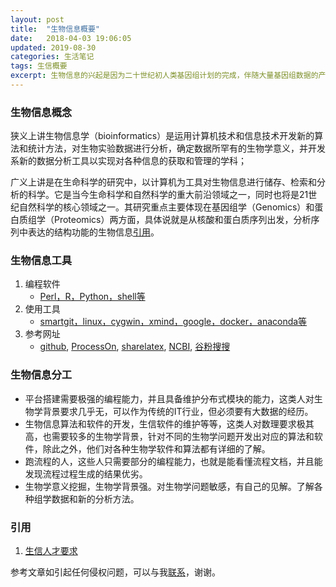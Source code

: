 ```yaml
---
layout: post
title:  "生物信息概要"
date:   2018-04-03 19:06:05
updated: 2019-08-30
categories: 生活笔记
tags: 生信概要
excerpt: 生物信息的兴起是因为二十世纪初人类基因组计划的完成，伴随大量基因组数据的产生，遇到的挑战是如何处理这些大数据，从而获得数据内部潜在的生物学信息。随着数学家、计算机科学家等等一系列的人加入，生物信息概念逐渐形成。
---
```


###  生物信息概念

狭义上讲生物信息学（bioinformatics）是运用计算机技术和信息技术开发新的算法和统计方法，对生物实验数据进行分析，确定数据所罕有的生物学意义，并开发系新的数据分析工具以实现对各种信息的获取和管理的学科；

广义上讲是在生命科学的研究中，以计算机为工具对生物信息进行储存、检索和分析的科学。它是当今生命科学和自然科学的重大前沿领域之一，同时也将是21世纪自然科学的核心领域之一。其研究重点主要体现在基因组学（Genomics）和蛋白质组学（Proteomics）两方面，具体说就是从核酸和蛋白质序列出发，分析序列中表达的结构功能的生物信息[引用](https://baike.baidu.com/item/%E7%94%9F%E7%89%A9%E4%BF%A1%E6%81%AF%E5%AD%A6/207195?fr=aladdin)。

### 生物信息工具

1. 编程软件
   - <u>Perl，R，Python，shell等</u>
2. 使用工具
   - <u>smartgit，linux，cygwin，xmind，google，docker，anaconda等</u>
3. 参考网址
   - [github](https://github.com/), [ProcessOn](https://www.processon.com/), [sharelatex](https://www.sharelatex.com/), [NCBI](https://www.ncbi.nlm.nih.gov/), [谷粉搜搜](https://gfsoso.99lb.net/)

### 生物信息分工

- 平台搭建需要极强的编程能力，并且具备维护分布式模块的能力，这类人对生物学背景要求几乎无，可以作为传统的IT行业，但必须要有大数据的经历。
- 生物信息算法和软件的开发，生信软件的维护等等，这类人对数理要求极其高，也需要较多的生物学背景，针对不同的生物学问题开发出对应的算法和软件，除此之外，他们对各种生物学软件和算法都有详细的了解。
- 跑流程的人，这些人只需要部分的编程能力，也就是能看懂流程文档，并且能发现流程过程生成的结果优劣。
- 生物学意义挖掘，生物学背景强。对生物学问题敏感，有自己的见解。了解各种组学数据和新的分析方法。



### 引用

1. [生信人才要求](http://kaopubear.top/2019-08-07-thefirstbiotraineeforum/)

参考文章如引起任何侵权问题，可以与我[联系](https://github.com/HuaZou/)，谢谢。

